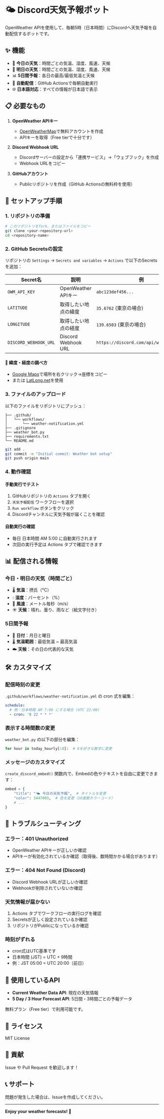 # 🌤️ Discord天気予報ボット

OpenWeather APIを使用して、毎朝5時（日本時間）にDiscordへ天気予報を自動配信するボットです。

## ✨ 機能

- 📅 **今日の天気**：時間ごとの気温、湿度、風速、天候
- 📅 **明日の天気**：時間ごとの気温、湿度、風速、天候
- 📊 **5日間予報**：各日の最高/最低気温と天候
- 🤖 **自動配信**：GitHub Actionsで毎朝自動実行
- 🌐 **日本語対応**：すべての情報が日本語で表示

## 📋 必要なもの

1. **OpenWeather APIキー**
   - [OpenWeatherMap](https://openweathermap.org/api)で無料アカウントを作成
   - APIキーを取得（Free tierで十分です）

2. **Discord Webhook URL**
   - Discordサーバーの設定から「連携サービス」→「ウェブフック」を作成
   - Webhook URLをコピー

3. **GitHubアカウント**
   - Publicリポジトリを作成（GitHub Actionsの無料枠を使用）

## 🚀 セットアップ手順

### 1. リポジトリの準備
```bash
# このリポジトリをfork、またはファイルをコピー
git clone <your-repository-url>
cd <repository-name>
```

### 2. GitHub Secretsの設定

リポジトリの `Settings` → `Secrets and variables` → `Actions` で以下のSecretsを追加：

| Secret名 | 説明 | 例 |
|---------|------|-----|
| `OWM_API_KEY` | OpenWeather APIキー | `abc123def456...` |
| `LATITUDE` | 取得したい地点の緯度 | `35.6762` (東京の場合) |
| `LONGITUDE` | 取得したい地点の経度 | `139.6503` (東京の場合) |
| `DISCORD_WEBHOOK_URL` | Discord Webhook URL | `https://discord.com/api/webhooks/...` |

#### 📍 緯度・経度の調べ方

- [Google Maps](https://www.google.com/maps)で場所を右クリック→座標をコピー
- または [LatLong.net](https://www.latlong.net/)を使用

### 3. ファイルのアップロード

以下のファイルをリポジトリにプッシュ：
```
├── .github/
│   └── workflows/
│       └── weather-notification.yml
├── .gitignore
├── weather_bot.py
├── requirements.txt
└── README.md
```

```bash
git add .
git commit -m "Initial commit: Weather bot setup"
git push origin main
```

### 4. 動作確認

#### 手動実行でテスト

1. GitHubリポジトリの `Actions` タブを開く
2. `天気予報配信` ワークフローを選択
3. `Run workflow` ボタンをクリック
4. Discordチャンネルに天気予報が届くことを確認

#### 自動実行の確認

- 毎日 日本時間 AM 5:00 に自動実行されます
- 次回の実行予定は Actions タブで確認できます

## 📊 配信される情報

### 今日・明日の天気（時間ごと）
- 🌡️ **気温**：摂氏（°C）
- 💧 **湿度**：パーセント（%）
- 💨 **風速**：メートル毎秒（m/s）
- ☀️ **天候**：晴れ、曇り、雨など（絵文字付き）

### 5日間予報
- 📅 **日付**：月日と曜日
- 🌡️ **気温範囲**：最低気温 ~ 最高気温
- ☁️ **天候**：その日の代表的な天気

## 🛠️ カスタマイズ

### 配信時刻の変更

`.github/workflows/weather-notification.yml` の cron 式を編集：
```yaml
schedule:
  # 例：日本時間 AM 7:00 にする場合 (UTC 22:00)
  - cron: '0 22 * * *'
```

### 表示する時間数の変更

`weather_bot.py` の以下の部分を編集：
```python
for hour in today_hourly[:8]:  # 8を好きな数字に変更
```

### メッセージのカスタマイズ

`create_discord_embed()` 関数内で、Embedの色やテキストを自由に変更できます：
```python
embed = {
    "title": "🌤️ 今日の天気予報",  # タイトルを変更
    "color": 3447003,  # 色を変更（10進数カラーコード）
    # ...
}
```

## 🔧 トラブルシューティング

### エラー：401 Unauthorized
- OpenWeather APIキーが正しいか確認
- APIキーが有効化されているか確認（取得後、数時間かかる場合があります）

### エラー：404 Not Found (Discord)
- Discord Webhook URLが正しいか確認
- Webhookが削除されていないか確認

### 天気情報が届かない
1. Actions タブでワークフローの実行ログを確認
2. Secretsが正しく設定されているか確認
3. リポジトリがPublicになっているか確認

### 時刻がずれる
- cron式はUTC基準です
- 日本時間 (JST) = UTC + 9時間
- 例：JST 05:00 = UTC 20:00（前日）

## 📝 使用しているAPI

- **Current Weather Data API**: 現在の天気情報
- **5 Day / 3 Hour Forecast API**: 5日間・3時間ごとの予報データ

無料プラン（Free tier）で利用可能です。

## 📄 ライセンス

MIT License

## 🤝 貢献

Issue や Pull Request を歓迎します！

## 📞 サポート

問題が発生した場合は、Issueを作成してください。

---

**Enjoy your weather forecasts! 🌈**
